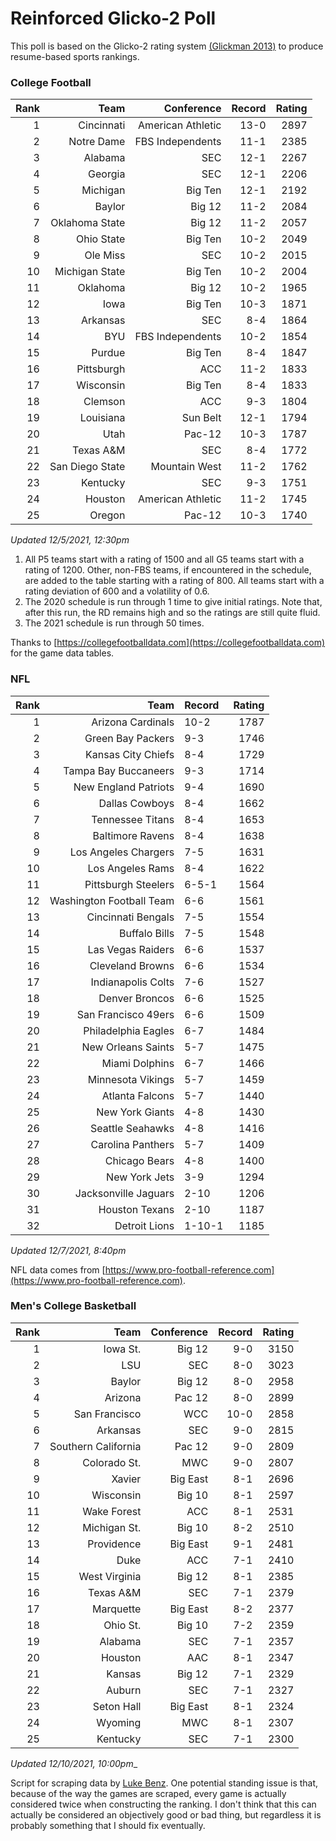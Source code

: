 # Reinforced Glicko-2 Poll

This poll is based on the Glicko-2 rating system [\(Glickman 2013\)](http://glicko.net/glicko/glicko2.pdf) to produce resume-based sports rankings.

### College Football
| Rank  | Team                 | Conference           | Record   | Rating |
| ---:  | ---:                 | ---:                 | ---:     | ---:   |
| 1     | Cincinnati           | American Athletic    | 13-0     | 2897   |
| 2     | Notre Dame           | FBS Independents     | 11-1     | 2385   |
| 3     | Alabama              | SEC                  | 12-1     | 2267   |
| 4     | Georgia              | SEC                  | 12-1     | 2206   |
| 5     | Michigan             | Big Ten              | 12-1     | 2192   |
| 6     | Baylor               | Big 12               | 11-2     | 2084   |
| 7     | Oklahoma State       | Big 12               | 11-2     | 2057   |
| 8     | Ohio State           | Big Ten              | 10-2     | 2049   |
| 9     | Ole Miss             | SEC                  | 10-2     | 2015   |
| 10    | Michigan State       | Big Ten              | 10-2     | 2004   |
| 11    | Oklahoma             | Big 12               | 10-2     | 1965   |
| 12    | Iowa                 | Big Ten              | 10-3     | 1871   |
| 13    | Arkansas             | SEC                  | 8-4      | 1864   |
| 14    | BYU                  | FBS Independents     | 10-2     | 1854   |
| 15    | Purdue               | Big Ten              | 8-4      | 1847   |
| 16    | Pittsburgh           | ACC                  | 11-2     | 1833   |
| 17    | Wisconsin            | Big Ten              | 8-4      | 1833   |
| 18    | Clemson              | ACC                  | 9-3      | 1804   |
| 19    | Louisiana            | Sun Belt             | 12-1     | 1794   |
| 20    | Utah                 | Pac-12               | 10-3     | 1787   |
| 21    | Texas A&M            | SEC                  | 8-4      | 1772   |
| 22    | San Diego State      | Mountain West        | 11-2     | 1762   |
| 23    | Kentucky             | SEC                  | 9-3      | 1751   |
| 24    | Houston              | American Athletic    | 11-2     | 1745   |
| 25    | Oregon               | Pac-12               | 10-3     | 1740   |
_Updated 12/5/2021, 12:30pm_

1. All P5 teams start with a rating of 1500 and all G5 teams start with a rating of 1200. Other, non-FBS teams, if encountered in the schedule, are added to the table starting with a rating of 800. All teams start with a rating deviation of 600 and a volatility of 0.6.
2. The 2020 schedule is run through 1 time to give initial ratings. Note that, after this run, the RD remains high and so the ratings are still quite fluid.
3. The 2021 schedule is run through 50 times.

Thanks to [https://collegefootballdata.com](https://collegefootballdata.com) for the game data tables.

### NFL
| Rank  | Team                       | Record   | Rating |
| ---:  | ---:                       | :---     | ---:   |
| 1     | Arizona Cardinals          | 10-2     | 1787   |
| 2     | Green Bay Packers          | 9-3      | 1746   |
| 3     | Kansas City Chiefs         | 8-4      | 1729   |
| 4     | Tampa Bay Buccaneers       | 9-3      | 1714   |
| 5     | New England Patriots       | 9-4      | 1690   |
| 6     | Dallas Cowboys             | 8-4      | 1662   |
| 7     | Tennessee Titans           | 8-4      | 1653   |
| 8     | Baltimore Ravens           | 8-4      | 1638   |
| 9     | Los Angeles Chargers       | 7-5      | 1631   |
| 10    | Los Angeles Rams           | 8-4      | 1622   |
| 11    | Pittsburgh Steelers        | 6-5-1    | 1564   |
| 12    | Washington Football Team   | 6-6      | 1561   |
| 13    | Cincinnati Bengals         | 7-5      | 1554   |
| 14    | Buffalo Bills              | 7-5      | 1548   |
| 15    | Las Vegas Raiders          | 6-6      | 1537   |
| 16    | Cleveland Browns           | 6-6      | 1534   |
| 17    | Indianapolis Colts         | 7-6      | 1527   |
| 18    | Denver Broncos             | 6-6      | 1525   |
| 19    | San Francisco 49ers        | 6-6      | 1509   |
| 20    | Philadelphia Eagles        | 6-7      | 1484   |
| 21    | New Orleans Saints         | 5-7      | 1475   |
| 22    | Miami Dolphins             | 6-7      | 1466   |
| 23    | Minnesota Vikings          | 5-7      | 1459   |
| 24    | Atlanta Falcons            | 5-7      | 1440   |
| 25    | New York Giants            | 4-8      | 1430   |
| 26    | Seattle Seahawks           | 4-8      | 1416   |
| 27    | Carolina Panthers          | 5-7      | 1409   |
| 28    | Chicago Bears              | 4-8      | 1400   |
| 29    | New York Jets              | 3-9      | 1294   |
| 30    | Jacksonville Jaguars       | 2-10     | 1206   |
| 31    | Houston Texans             | 2-10     | 1187   |
| 32    | Detroit Lions              | 1-10-1   | 1185   |
_Updated 12/7/2021, 8:40pm_

NFL data comes from [https://www.pro-football-reference.com](https://www.pro-football-reference.com).

### Men's College Basketball
| Rank  | Team                 | Conference | Record   | Rating |
| ---:  | ---:                 | ---:       | ---:     | ---:   |
| 1     | Iowa St.             | Big 12     | 9-0      | 3150   |
| 2     | LSU                  | SEC        | 8-0      | 3023   |
| 3     | Baylor               | Big 12     | 8-0      | 2958   |
| 4     | Arizona              | Pac 12     | 8-0      | 2899   |
| 5     | San Francisco        | WCC        | 10-0     | 2858   |
| 6     | Arkansas             | SEC        | 9-0      | 2815   |
| 7     | Southern California  | Pac 12     | 9-0      | 2809   |
| 8     | Colorado St.         | MWC        | 9-0      | 2807   |
| 9     | Xavier               | Big East   | 8-1      | 2696   |
| 10    | Wisconsin            | Big 10     | 8-1      | 2597   |
| 11    | Wake Forest          | ACC        | 8-1      | 2531   |
| 12    | Michigan St.         | Big 10     | 8-2      | 2510   |
| 13    | Providence           | Big East   | 9-1      | 2481   |
| 14    | Duke                 | ACC        | 7-1      | 2410   |
| 15    | West Virginia        | Big 12     | 8-1      | 2385   |
| 16    | Texas A&M            | SEC        | 7-1      | 2379   |
| 17    | Marquette            | Big East   | 8-2      | 2377   |
| 18    | Ohio St.             | Big 10     | 7-2      | 2359   |
| 19    | Alabama              | SEC        | 7-1      | 2357   |
| 20    | Houston              | AAC        | 8-1      | 2347   |
| 21    | Kansas               | Big 12     | 7-1      | 2329   |
| 22    | Auburn               | SEC        | 7-1      | 2327   |
| 23    | Seton Hall           | Big East   | 8-1      | 2324   |
| 24    | Wyoming              | MWC        | 8-1      | 2307   |
| 25    | Kentucky             | SEC        | 7-1      | 2300   |
_Updated 12/10/2021, 10:00pm__

Script for scraping data by [Luke Benz](https://github.com/lbenz730/NCAA_Hoops).
One potential standing issue is that, because of the way the games are scraped, every game is actually considered twice when constructing the ranking. I don't think that this can actually be considered an objectively good or bad thing, but regardless it is probably something that I should fix eventually.
